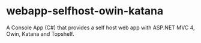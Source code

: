 # webapp-selfhost-owin-katana
A Console App (C#) that provides a self host web app with ASP.NET MVC 4, Owin, Katana and Topshelf. 
